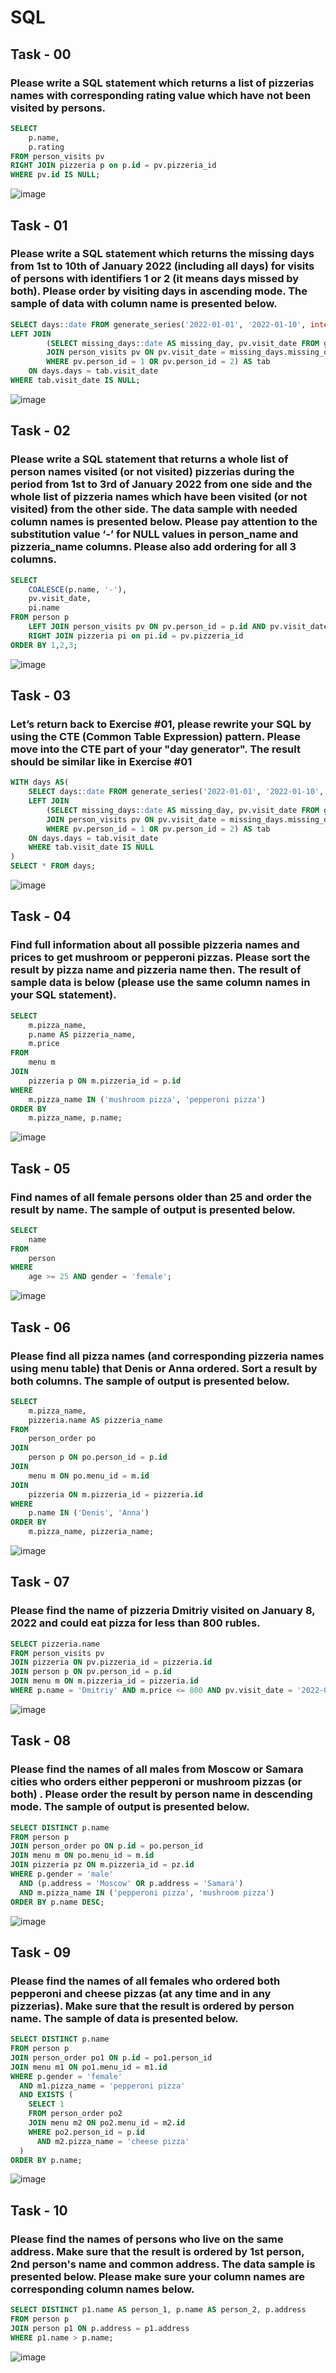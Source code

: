 # SQL

## Task - 00  
### Please write a SQL statement which returns a list of pizzerias names with corresponding rating value which have not been visited by persons.
```sql
SELECT 
	p.name,
	p.rating
FROM person_visits pv
RIGHT JOIN pizzeria p on p.id = pv.pizzeria_id
WHERE pv.id IS NULL;
```
![image](https://github.com/Matveykazakov/SQL/assets/112616583/4b028d66-8e53-4878-a0e1-f0fa4c601ed7)

## Task - 01  
### Please write a SQL statement which returns the missing days from 1st to 10th of January 2022 (including all days) for visits of persons with identifiers 1 or 2 (it means days missed by both). Please order by visiting days in ascending mode. The sample of data with column name is presented below.
```sql
SELECT days::date FROM generate_series('2022-01-01', '2022-01-10', interval '1 day') AS days
LEFT JOIN
		(SELECT missing_days::date AS missing_day, pv.visit_date FROM generate_series('2022-01-01', '2022-01-10', interval '1 day') AS missing_days
		JOIN person_visits pv ON pv.visit_date = missing_days.missing_days
		WHERE pv.person_id = 1 OR pv.person_id = 2) AS tab
	ON days.days = tab.visit_date
WHERE tab.visit_date IS NULL;
```
![image](https://github.com/Matveykazakov/SQL/assets/112616583/d0c35f16-0d7c-44a7-9654-c14595980d55)


## Task - 02 
### Please write a SQL statement that returns a whole list of person names visited (or not visited) pizzerias during the period from 1st to 3rd of January 2022 from one side and the whole list of pizzeria names which have been visited (or not visited) from the other side. The data sample with needed column names is presented below. Please pay attention to the substitution value ‘-’ for NULL values in person_name and pizzeria_name columns. Please also add ordering for all 3 columns.
```sql
SELECT 	
	COALESCE(p.name, '-'),
	pv.visit_date,
	pi.name
FROM person p 
	LEFT JOIN person_visits pv ON pv.person_id = p.id AND pv.visit_date BETWEEN '2022-01-01' and '2022-01-03'
	RIGHT JOIN pizzeria pi on pi.id = pv.pizzeria_id
ORDER BY 1,2,3;
```
![image](https://github.com/Matveykazakov/SQL/assets/112616583/8c4cc00d-3de2-47e9-a124-d561d27123df)

## Task - 03
### Let’s return back to Exercise #01, please rewrite your SQL by using the CTE (Common Table Expression) pattern. Please move into the CTE part of your "day generator". The result should be similar like in Exercise #01
```sql
WITH days AS( 
	SELECT days::date FROM generate_series('2022-01-01', '2022-01-10', interval '1 day') AS days
	LEFT JOIN
		(SELECT missing_days::date AS missing_day, pv.visit_date FROM generate_series('2022-01-01', '2022-01-10', interval '1 day') AS missing_days
		JOIN person_visits pv ON pv.visit_date = missing_days.missing_days
		WHERE pv.person_id = 1 OR pv.person_id = 2) AS tab
	ON days.days = tab.visit_date
	WHERE tab.visit_date IS NULL
) 
SELECT * FROM days;
```
![image](https://github.com/Matveykazakov/SQL/assets/112616583/9024adeb-fc86-4971-b8bb-2d43d6027df3)

## Task - 04
### Find full information about all possible pizzeria names and prices to get mushroom or pepperoni pizzas. Please sort the result by pizza name and pizzeria name then. The result of sample data is below (please use the same column names in your SQL statement).
```sql
SELECT
    m.pizza_name,
    p.name AS pizzeria_name,
    m.price
FROM
    menu m
JOIN
    pizzeria p ON m.pizzeria_id = p.id
WHERE
    m.pizza_name IN ('mushroom pizza', 'pepperoni pizza')
ORDER BY
    m.pizza_name, p.name; 
```
![image](https://github.com/Matveykazakov/SQL/assets/112616583/c1cfd4e7-83c4-4575-87cb-c887406664eb)

## Task - 05
### Find names of all female persons older than 25 and order the result by name. The sample of output is presented below.
```sql
SELECT
	name
FROM
	person 
WHERE
	age >= 25 AND gender = 'female';
```
![image](https://github.com/Matveykazakov/SQL/assets/112616583/4108b837-1b23-4556-9f06-26b76b15ea06)


## Task - 06
### Please find all pizza names (and corresponding pizzeria names using menu table) that Denis or Anna ordered. Sort a result by both columns. The sample of output is presented below.
```sql
SELECT
    m.pizza_name,
    pizzeria.name AS pizzeria_name
FROM
    person_order po
JOIN
    person p ON po.person_id = p.id
JOIN
    menu m ON po.menu_id = m.id
JOIN
    pizzeria ON m.pizzeria_id = pizzeria.id
WHERE
    p.name IN ('Denis', 'Anna')
ORDER BY
    m.pizza_name, pizzeria_name;
```
![image](https://github.com/Matveykazakov/SQL/assets/112616583/967ad0e8-086f-488b-9702-34c561326645)

## Task - 07
### Please find the name of pizzeria Dmitriy visited on January 8, 2022 and could eat pizza for less than 800 rubles.
```sql
SELECT pizzeria.name
FROM person_visits pv
JOIN pizzeria ON pv.pizzeria_id = pizzeria.id 
JOIN person p ON pv.person_id = p.id
JOIN menu m ON m.pizzeria_id = pizzeria.id 
WHERE p.name = 'Dmitriy' AND m.price <= 800 AND pv.visit_date = '2022-01-08';
```
![image](https://github.com/Matveykazakov/SQL/assets/112616583/a6e8c1fb-79a2-487a-a684-bc2cda340564)

## Task - 08
### Please find the names of all males from Moscow or Samara cities who orders either pepperoni or mushroom pizzas (or both) . Please order the result by person name in descending mode. The sample of output is presented below.
```sql
SELECT DISTINCT p.name
FROM person p
JOIN person_order po ON p.id = po.person_id
JOIN menu m ON po.menu_id = m.id
JOIN pizzeria pz ON m.pizzeria_id = pz.id
WHERE p.gender = 'male'
  AND (p.address = 'Moscow' OR p.address = 'Samara')
  AND m.pizza_name IN ('pepperoni pizza', 'mushroom pizza')
ORDER BY p.name DESC;
```
![image](https://github.com/Matveykazakov/SQL/assets/112616583/4282c410-5e4e-40a9-ad98-bfcc181e7112)

## Task - 09
### Please find the names of all females who ordered both pepperoni and cheese pizzas (at any time and in any pizzerias). Make sure that the result is ordered by person name. The sample of data is presented below.
```sql
SELECT DISTINCT p.name
FROM person p
JOIN person_order po1 ON p.id = po1.person_id
JOIN menu m1 ON po1.menu_id = m1.id
WHERE p.gender = 'female'
  AND m1.pizza_name = 'pepperoni pizza'
  AND EXISTS (
    SELECT 1
    FROM person_order po2
    JOIN menu m2 ON po2.menu_id = m2.id
    WHERE po2.person_id = p.id
      AND m2.pizza_name = 'cheese pizza'
  )
ORDER BY p.name;
```
![image](https://github.com/Matveykazakov/SQL/assets/112616583/5a2b5614-1907-4839-8783-66eb37fde018)

## Task - 10
### Please find the names of persons who live on the same address. Make sure that the result is ordered by 1st person, 2nd person's name and common address. The data sample is presented below. Please make sure your column names are corresponding column names below.
```sql
SELECT DISTINCT p1.name AS person_1, p.name AS person_2, p.address
FROM person p
JOIN person p1 ON p.address = p1.address
WHERE p1.name > p.name;
```
![image](https://github.com/Matveykazakov/SQL/assets/112616583/691f48ae-5040-4148-89ca-081b355299ca)
